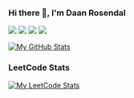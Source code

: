 ### Hi there 👋, I'm Daan Rosendal

[![](https://img.shields.io/badge/resume-black?&style=for-the-badge)](https://daanrosendal.com/Resume_DaanRosendal.pdf)
[![](https://img.shields.io/badge/linkedin-%230077B5.svg?&style=for-the-badge&logo=linkedin&logoColor=white)](https://www.linkedin.com/in/daanrosendal)
[![](https://img.shields.io/badge/mail-0078D4?style=for-the-badge&logo=microsoft-outlook&logoColor=white)](mailto:daanrosendal@outlook.com)
[![](https://img.shields.io/badge/portfolio-lightblue?&style=for-the-badge)](https://daanrosendal.com/portfolio)

[![My GitHub Stats](https://github-readme-stats.vercel.app/api?username=DaanRosendal&theme=dark)](#)

### LeetCode Stats
[![My LeetCode Stats](https://leetcode-stats-six.vercel.app/api?username=DaanRosendal&theme=dark)](https://github.com/KnlnKS/leetcode-stats)

<!--
**DaanRosendal/DaanRosendal** is a ✨ _special_ ✨ repository because its `README.md` (this file) appears on your GitHub profile.

Here are some ideas to get you started:

- 🔭 I’m currently working on ...
- 🌱 I’m currently learning ...
- 👯 I’m looking to collaborate on ...
- 🤔 I’m looking for help with ...
- 💬 Ask me about ...
- 📫 How to reach me: ...
- 😄 Pronouns: ...
- ⚡ Fun fact: ...
-->
